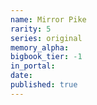 ```yaml
---
name: Mirror Pike
rarity: 5
series: original
memory_alpha:
bigbook_tier: -1
in_portal:
date:
published: true
---
```



